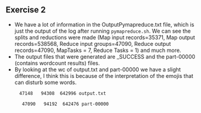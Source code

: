 ## Exercise 2
- We have a lot of information in the OutputPymapreduce.txt file, which is just the output
of the log after running ``pymapreduce.sh``. We can see the splits and reductions were made (Map input records=35371,
        Map output records=538568, Reduce input groups=47090, Reduce output records=47090, MapTasks = 7, Reduce Tasks = 1) and much more.
- The output files that were generated are _SUCCESS and the part-00000 (contains wordcount results) files.
- By looking at the wc of output.txt and part-00000 we have a slight difference, I think this is because of the interpretation
of the emojis that can disturb some words.

``      47148   94308  642996 output.txt ``

``      47090   94192  642476 part-00000``
